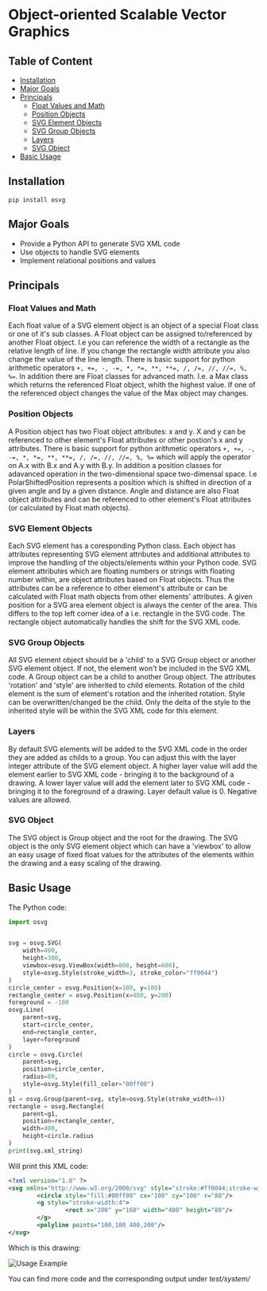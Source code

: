 # Object-oriented Scalable Vector Graphics

## Table of Content

- [Installation](#installation)
- [Major Goals](#major-goals)
- [Principals](#principals)
  - [Float Values and Math](#float-values-and-math)
  - [Position Objects](#position-objects)
  - [SVG Element Objects](#svg-element-objects)
  - [SVG Group Objects](#svg-group-objects)
  - [Layers](#layers)
  - [SVG Object](#svg-object)
- [Basic Usage](#basic-usage)

## Installation

```code
pip install osvg
```

## Major Goals

- Provide a Python API to generate SVG XML code
- Use objects to handle SVG elements
- Implement relational positions and values

## Principals

### Float Values and Math

Each float value of a SVG element object is an object of a special Float
class or one of it's sub classes. A Float object can be
assigned to/referenced by another Float object. I.e you can reference
the width of a rectangle as the relative length of line. If you
change the rectangle width attribute you also change the value of
the line length. There is basic support for python arithmetic operators
`+, +=, -, -=, *, *=, **, **=, /, /=, //, //=, %, %=`.
In addition there are Float classes for advanced math.
I.e. a Max class which returns the referenced Float object, whith the
highest value.
If one of the referenced object changes the value of the Max object
may changes.

### Position Objects

A Position object has two Float object attributes: x and y.
X and y can be referenced to other element's Float attributes or other
postion's x and y attributes.
There is basic support for python arithmetic operators
`+, +=, -, -=, *, *=, **, **=, /, /=, //, //=, %, %=` which will
apply the operator on A.x with B.x and A.y with B.y.
In addition a position classes for adavanced operation in the two-dimensional
space two-dimensal space.
I.e PolarShiftedPosition represents a position which is shifted in direction
of a given angle and by a given distance. Angle and distance are also Float
object attributes and can be referenced to other element's Float attributes
(or calculated by Float math objects).

### SVG Element Objects

Each SVG element has a coresponding Python class.
Each object has attributes representing SVG element attributes and
additional attributes to improve the handling of the objects/elements within
your Python code. SVG element attributes which are floating numbers
or strings with floating number within, are object attributes based on
Float objects. Thus the attributes can be a reference to other element's
attribute or can be calculated with Float math objects from other elements'
attributes.
A given position for a SVG area element object
is always the center of the area. This differs to the top left
corner idea of a i.e. rectangle in the SVG code. The rectangle object automatically
handles the shift for the SVG XML code.

### SVG Group Objects

All SVG element object should be a 'child' to a SVG Group object or
another SVG element object. If not, the element won't be included in
the SVG XML code. A Group object can be a child to another Group object.
The attributes 'rotation' and 'style' are inherited to child elements.
Rotation of the child element is the sum of element's rotation and
the inherited rotation. Style can be overwritten/changed be the child.
Only the delta of the style to the inherited style will be within the
SVG XML code for this element.

### Layers

By default SVG elements will be added to the SVG XML code in the
order they are added as childs to a group. You can adjust this
with the layer integer attribute of the SVG element object. A higher
layer value will add the element earlier to SVG XML code - bringing
it to the background of a drawing. A lower
layer value will add the element later to SVG XML code - bringing
it to the foreground of a drawing. Layer default value is 0. Negative
values are allowed.

### SVG Object

The SVG object is Group object and the root for the drawing.
The SVG object is the only SVG element object which can have
a 'viewbox' to allow an easy usage of fixed float values for the
attributes of the elements within the drawing and a easy scaling
of the drawing.

## Basic Usage

The Python code:

```python
import osvg


svg = osvg.SVG(
    width=400,
    height=300,
    viewbox=osvg.ViewBox(width=800, height=600),
    style=osvg.Style(stroke_width=3, stroke_color="ff0044")
)
circle_center = osvg.Position(x=100, y=100)
rectangle_center = osvg.Position(x=400, y=200)
foreground = -100
osvg.Line(
    parent=svg,
    start=circle_center,
    end=rectangle_center,
    layer=foreground
)
circle = osvg.Circle(
    parent=svg,
    position=circle_center,
    radius=80,
    style=osvg.Style(fill_color="00ff00")
)
g1 = osvg.Group(parent=svg, style=osvg.Style(stroke_width=4))
rectangle = osvg.Rectangle(
    parent=g1,
    position=rectangle_center,
    width=400,
    height=circle.radius
)
print(svg.xml_string)
```

Will print this XML code:

```xml
<?xml version="1.0" ?>
<svg xmlns="http://www.w3.org/2000/svg" style="stroke:#ff0044;stroke-width:3" width="400" height="300" viewBox="0 0 800 600">
        <circle style="fill:#00ff00" cx="100" cy="100" r="80"/>
        <g style="stroke-width:4">
                <rect x="200" y="160" width="400" height="80"/>
        </g>
        <polyline points="100,100 400,200"/>
</svg>

```

Which is this drawing:

![Usage Example](usage_example.svg)

You can find more code and the corresponding output under
*test/system/*
